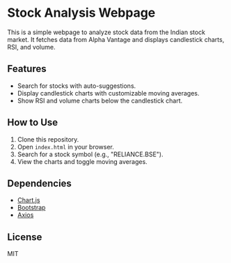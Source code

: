 # Stock Analysis Webpage

This is a simple webpage to analyze stock data from the Indian stock market. It fetches data from Alpha Vantage and displays candlestick charts, RSI, and volume.

## Features
- Search for stocks with auto-suggestions.
- Display candlestick charts with customizable moving averages.
- Show RSI and volume charts below the candlestick chart.

## How to Use
1. Clone this repository.
2. Open `index.html` in your browser.
3. Search for a stock symbol (e.g., "RELIANCE.BSE").
4. View the charts and toggle moving averages.

## Dependencies
- [Chart.js](https://www.chartjs.org/)
- [Bootstrap](https://getbootstrap.com/)
- [Axios](https://axios-http.com/)

## License
MIT
